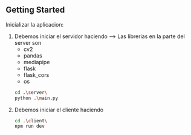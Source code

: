 <!-- GETTING STARTED -->
## Getting Started

Inicializar la aplicacion:
1. Debemos iniciar el servidor haciendo
--> Las librerias en la parte del server son
   + cv2
   + pandas
   + mediapipe
   + flask
   + flask_cors
   + os 
   ```sh
   cd .\server\
   python .\main.py
   ```
3. Debemos iniciar el cliente haciendo
   ```sh
   cd .\client\
   npm run dev
   ```

